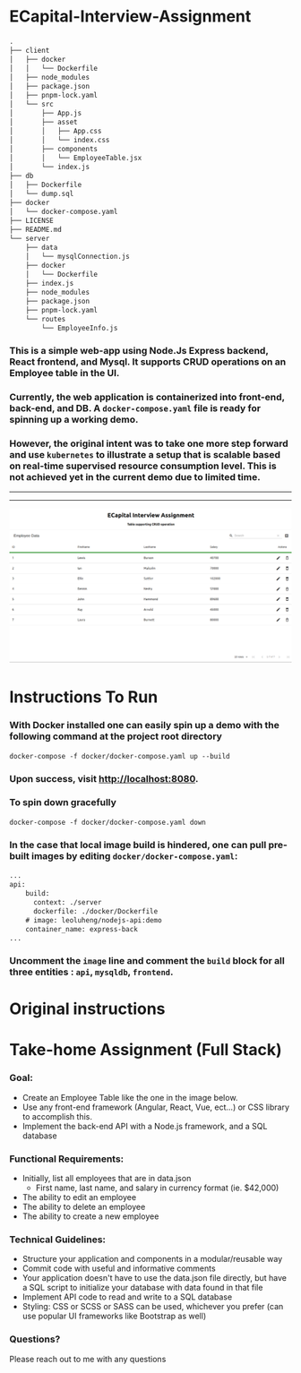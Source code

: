 # ECapital-Interview-Assignment #
````{verbatim}
.
├── client
│   ├── docker
│   │   └── Dockerfile
│   ├── node_modules
│   ├── package.json
│   ├── pnpm-lock.yaml
│   └── src
│       ├── App.js
│       ├── asset
│       │   ├── App.css
│       │   └── index.css
│       ├── components
│       │   └── EmployeeTable.jsx
│       └── index.js
├── db
│   ├── Dockerfile
│   └── dump.sql
├── docker
│   └── docker-compose.yaml
├── LICENSE
├── README.md
└── server
    ├── data
    │   └── mysqlConnection.js
    ├── docker
    │   └── Dockerfile
    ├── index.js
    ├── node_modules
    ├── package.json
    ├── pnpm-lock.yaml
    └── routes
        └── EmployeeInfo.js
````

### This is a simple web-app using Node.Js Express backend, React frontend, and Mysql. It supports CRUD operations on an Employee table in the UI.

### Currently, the web application is containerized into front-end, back-end, and DB. A `docker-compose.yaml` file is ready for spinning up a working demo. 

### However, the original intent was to take one more step forward and use `kubernetes` to illustrate a setup that is scalable based on real-time supervised resource consumption level. This is not achieved yet in the current demo due to limited time.

----
----

![a screenshot](screenshot.png)


# Instructions To Run #

### With Docker installed one can easily spin up a demo with the following command at the project root directory

```
docker-compose -f docker/docker-compose.yaml up --build
```

### Upon success, visit [http://localhost:8080](http://localhost:8080).

### To spin down gracefully

```
docker-compose -f docker/docker-compose.yaml down
```

### In the case that local image build is hindered, one can pull pre-built images by editing `docker/docker-compose.yaml`: 
```
...
api:
    build:
      context: ./server
      dockerfile: ./docker/Dockerfile
    # image: leoluheng/nodejs-api:demo
    container_name: express-back
...
```
### Uncomment the `image` line and comment the `build` block for all three entities : `api`, `mysqldb`, `frontend`.





# Original instructions #
# Take-home Assignment (Full Stack) #

### Goal: ###
* Create an Employee Table like the one in the image below.
* Use any front-end framework (Angular, React, Vue, ect...) or CSS library to accomplish this.
* Implement the back-end API with a Node.js framework, and a SQL database
### Functional Requirements: ###
* Initially, list all employees that are in data.json
  * First name, last name, and salary in currency format (ie. $42,000)
* The ability to edit an employee
* The ability to delete an employee
* The ability to create a new employee

### Technical Guidelines: ###
* Structure your application and components in a modular/reusable way
* Commit code with useful and informative comments
* Your application doesn't have to use the data.json file directly, but have a SQL script to initialize your database with data found in that file
* Implement API code to read and write to a SQL database
* Styling: CSS or SCSS or SASS can be used, whichever you prefer (can use popular UI frameworks like Bootstrap as well)

### Questions? ###
Please reach out to me with any questions
